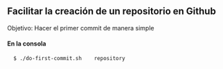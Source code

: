 ## Facilitar la creación de un repositorio en Github

   Objetivo: Hacer el primer commit de manera simple


#### En la consola

```
  $ ./do-first-commit.sh    repository

```









